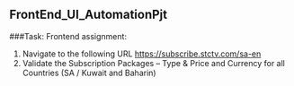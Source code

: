 ## FrontEnd_UI_AutomationPjt

###Task: Frontend assignment:  
1. Navigate to the following URL https://subscribe.stctv.com/sa-en  
2. Validate the Subscription Packages – Type & Price and Currency for all Countries (SA /
Kuwait and Baharin)


